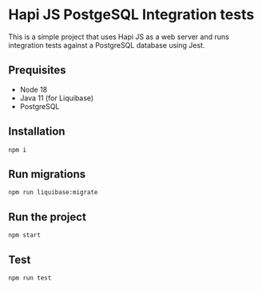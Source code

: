 # Hapi JS PostgeSQL Integration tests

This is a simple project that uses Hapi JS as a web server and runs integration tests against a PostgreSQL database using Jest.

## Prequisites

- Node 18
- Java 11 (for Liquibase)
- PostgreSQL

## Installation

```
npm i
```

## Run migrations

```
npm run liquibase:migrate
```

## Run the project

```
npm start
```

## Test

```
npm run test
```
